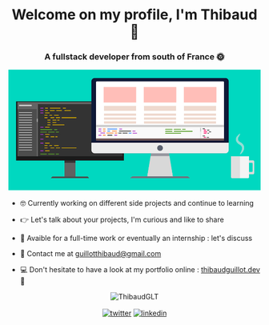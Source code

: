 <h1 align="center">Welcome on my profile, I'm Thibaud 👋</h1>
<h3 align="center">A fullstack developer from south of France 🌞</h3>

![Cover](https://github.com/ThibaudGLT/ThibaudGLT/blob/main/img/cover.jpg)

- 🤓 Currently working on different side projects and continue to learning

- 👉 Let's talk about your projects, I'm curious and like to share

- 🎯 Avaible for a full-time work or eventually an internship : let's discuss 

- 🤙 Contact me at [guillotthibaud@gmail.com](mailto:guillotthibaud@gmail.com)

- 💻 Don't hesitate to have a look at my portfolio online : [thibaudguillot.dev](<http://www.thibaudguillot.dev>) 👀

<p align="center"><img src="https://github-readme-stats.vercel.app/api?username=ThibaudGLT&show_icons=true&theme=gotham" alt="ThibaudGLT"/></p>
<p align="center">
<a href="https://twitter.com/t_bow84" target="blank"><img align="center" src="https://cdn.jsdelivr.net/npm/simple-icons@3.0.1/icons/twitter.svg" alt="twitter" height="30" width="30" /></a>
<a href="https://linkedin.com/in/thibaud-g" target="blank"><img align="center" src="https://cdn.jsdelivr.net/npm/simple-icons@3.0.1/icons/linkedin.svg" alt="linkedin" height="30" width="30" /></a>
</p>
